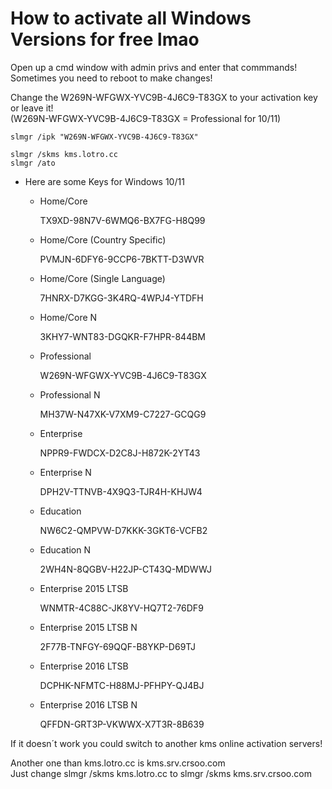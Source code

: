 # How to activate all Windows Versions for free lmao

Open up a cmd window with admin privs and enter that commmands! <br>
Sometimes you need to reboot to make changes!

Change the W269N-WFGWX-YVC9B-4J6C9-T83GX to your activation key or leave it! <br>
(W269N-WFGWX-YVC9B-4J6C9-T83GX = Professional for 10/11)

```shell
slmgr /ipk "W269N-WFGWX-YVC9B-4J6C9-T83GX"
 
slmgr /skms kms.lotro.cc
slmgr /ato
```

* Here are some Keys for Windows 10/11

    * Home/Core

        TX9XD-98N7V-6WMQ6-BX7FG-H8Q99

    * Home/Core (Country Specific)

        PVMJN-6DFY6-9CCP6-7BKTT-D3WVR

    * Home/Core (Single Language)

        7HNRX-D7KGG-3K4RQ-4WPJ4-YTDFH
     
    * Home/Core N
 
        3KHY7-WNT83-DGQKR-F7HPR-844BM

    * Professional

        W269N-WFGWX-YVC9B-4J6C9-T83GX

    * Professional N

        MH37W-N47XK-V7XM9-C7227-GCQG9

    * Enterprise

        NPPR9-FWDCX-D2C8J-H872K-2YT43

    * Enterprise N

        DPH2V-TTNVB-4X9Q3-TJR4H-KHJW4

    * Education

        NW6C2-QMPVW-D7KKK-3GKT6-VCFB2

    * Education N
        
        2WH4N-8QGBV-H22JP-CT43Q-MDWWJ

    * Enterprise 2015 LTSB

        WNMTR-4C88C-JK8YV-HQ7T2-76DF9

    * Enterprise 2015 LTSB N

        2F77B-TNFGY-69QQF-B8YKP-D69TJ

    * Enterprise 2016 LTSB

        DCPHK-NFMTC-H88MJ-PFHPY-QJ4BJ

    * Enterprise 2016 LTSB N
        
        QFFDN-GRT3P-VKWWX-X7T3R-8B639

If it doesn´t work you could switch to another kms online activation servers!

Another one than kms.lotro.cc is kms.srv.crsoo.com <br>
Just change slmgr /skms kms.lotro.cc to slmgr /skms kms.srv.crsoo.com

